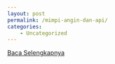 ```yaml
---
layout: post
permalink: /mimpi-angin-dan-api/
categories:
    - Uncategorized
---
```


[Baca Selengkapnya](/05)